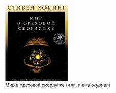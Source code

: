 ![](Мир%20в%20ореховой%20скорлупке%20(илл.%20книга-журнал).jpg)  
[Мир в ореховой скорлупке (илл. книга-журнал)](Мир%20в%20ореховой%20скорлупке%20(илл.%20книга-журнал).md)
